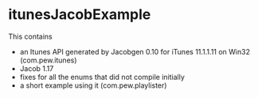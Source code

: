 itunesJacobExample
==================
This contains 
- an Itunes API generated by Jacobgen 0.10 for iTunes 11.1.1.11 on Win32 (com.pew.itunes)
- Jacob 1.17
- fixes for all the enums that did not compile initially
- a short example using it (com.pew.playlister)
